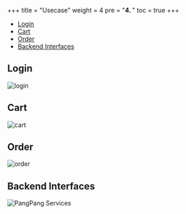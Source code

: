 +++
title = "Usecase"
weight = 4
pre = "<b>4. </b>"
toc = true
+++

- [Login](/usecase/#login)
- [Cart](/usecase/#cart)
- [Order](/usecase/#order)
- [Backend Interfaces](/usecase/#backend-interfaces)

## Login

![login](/images/login.png)

## Cart

![cart](/images/cart.png)

## Order

![order](/images/order.png)

## Backend Interfaces

![PangPang Services](/images/services.png)